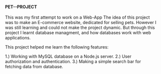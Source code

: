 #### PET--PROJECT ####

This was my first attempt to work on a Web-App
The idea of this project was to make an E-commerce website,
dedicated for selling pets.
However I was still learning and could not make the project dynamic.
But through this project I learnt database managment, and how 
databases work with web applications.

This project helped me learn the following features:

1.) Working with MySQL database on a Node.js server.
2.) User authorization and authentication.
3.) Making a simple search bar for fetching data from database.
